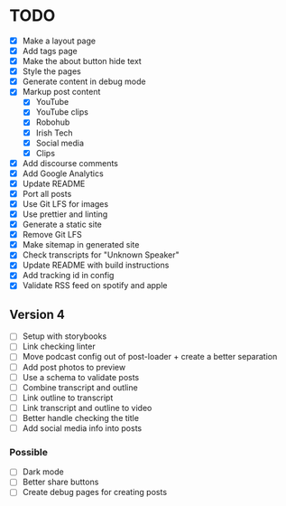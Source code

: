 # TODO

- [x] Make a layout page
- [x] Add tags page
- [x] Make the about button hide text
- [x] Style the pages
- [x] Generate content in debug mode
- [x] Markup post content
  - [x] YouTube
  - [x] YouTube clips
  - [x] Robohub
  - [x] Irish Tech
  - [x] Social media
  - [x] Clips
- [x] Add discourse comments
- [x] Add Google Analytics
- [x] Update README
- [x] Port all posts
- [x] Use Git LFS for images
- [x] Use prettier and linting
- [x] Generate a static site
- [x] Remove Git LFS
- [x] Make sitemap in generated site
- [x] Check transcripts for "Unknown Speaker"
- [x] Update README with build instructions
- [x] Add tracking id in config
- [x] Validate RSS feed on spotify and apple

## Version 4

- [ ] Setup with storybooks
- [ ] Link checking linter
- [ ] Move podcast config out of post-loader + create a better separation
- [ ] Add post photos to preview
- [ ] Use a schema to validate posts
- [ ] Combine transcript and outline
- [ ] Link outline to transcript
- [ ] Link transcript and outline to video
- [ ] Better handle checking the title
- [ ] Add social media info into posts

### Possible

- [ ] Dark mode
- [ ] Better share buttons
- [ ] Create debug pages for creating posts
